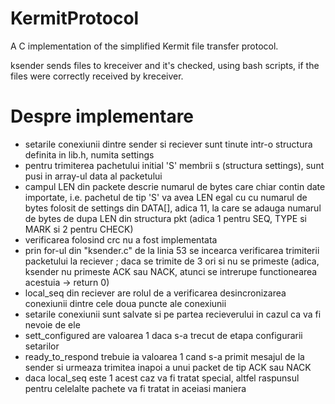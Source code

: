 # KermitProtocol
A C implementation of the simplified Kermit file transfer protocol.


ksender sends files to kreceiver and it's checked, using bash scripts, if the files were correctly received by kreceiver.

# Despre implementare
- setarile conexiunii dintre sender si reciever sunt tinute intr-o structura definita in lib.h, numita settings
- pentru trimiterea pachetului initial 'S' membrii s (structura settings), sunt pusi in array-ul data al packetului 
- campul LEN din packete descrie numarul de bytes care chiar contin date importate, i.e. pachetul de tip 'S' va avea LEN egal cu cu numarul de bytes folosit de settings din DATA[], adica 11, la care se adauga numarul de bytes de dupa LEN din structura pkt (adica 1 pentru SEQ, TYPE si MARK si 2 pentru CHECK)
- verificarea folosind crc nu a fost implementata
- prin for-ul din "ksender.c" de la linia 53 se incearca verificarea trimiterii packetului la reciever ; daca se trimite de 3 ori si nu se primeste (adica, ksender nu primeste ACK sau NACK, atunci se intrerupe functionearea acestuia -> return 0)
- local_seq din reciever are rolul de a verificarea desincronizarea conexiunii dintre cele doua puncte ale conexiunii 
- setarile conexiunii sunt salvate si pe partea recieverului in cazul ca va fi nevoie de ele
- sett_configured are valoarea 1 daca s-a trecut de etapa configurarii setarilor
- ready_to_respond trebuie ia valoarea 1 cand s-a primit mesajul de la sender si urmeaza trimitea inapoi a unui packet de tip ACK sau NACK
- daca local_seq este 1 acest caz va fi tratat special, altfel raspunsul pentru celelalte pachete va fi tratat in aceiasi maniera
